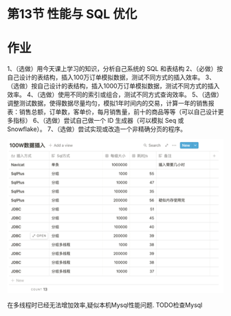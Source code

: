 # 第13节 性能与 SQL 优化
# 作业

1、（选做）用今天课上学习的知识，分析自己系统的 SQL 和表结构
2、（必做）按自己设计的表结构，插入100万订单模拟数据，测试不同方式的插入效率。
3、（选做）按自己设计的表结构，插入1000万订单模拟数据，测试不同方式的插入效率。
4、（选做）使用不同的索引或组合，测试不同方式查询效率。
5、（选做）调整测试数据，使得数据尽量均匀，模拟1年时间内的交易，计算一年的销售报表：销售总额，订单数，客单价，每月销售量，前十的商品等等（可以自己设计更多指标）
6、（选做）尝试自己做一个 ID 生成器（可以模拟 Seq 或 Snowflake）。
7、（选做）尝试实现或改造一个非精确分页的程序。

![](WeChat3a2d40ac9883f5a6ca8fc7e385e19f4b.png)

在多线程时已经无法增加效率,疑似本机Mysql性能问题.
TODO检查Mysql